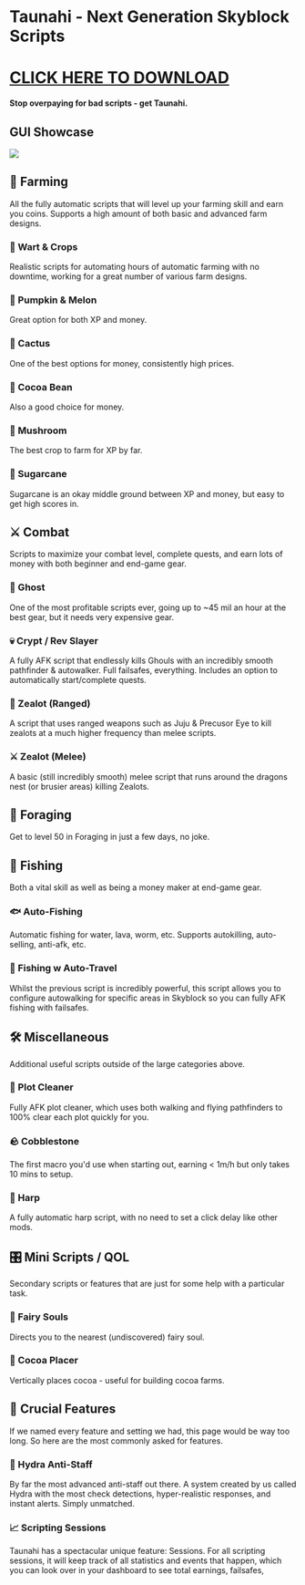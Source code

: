 # Taunahi - Next Generation Skyblock Scripts

# [CLICK HERE TO DOWNLOAD](https://github.com/SBLover/Taunahi/releases/download/v3.4.1/Taunahi-3.4.1.jar)

**Stop overpaying for bad scripts - get Taunahi.**
## GUI Showcase
![](https://cdn.discordapp.com/attachments/980212612153368607/1201110819115630652/ezgif-1-9fb60872ea.gif?ex=65c8a09e&is=65b62b9e&hm=f6906b2099dd30c8f31aa96b5b916ebd32c5fe4b3dee88135de46bc90d68f30a&)
## 🌾 Farming
All the fully automatic scripts that will level up your farming skill and earn you coins. Supports a high amount of both basic and advanced farm designs.

### 🌱 Wart & Crops
Realistic scripts for automating hours of automatic farming with no downtime, working for a great number of various farm designs.

### 🎃 Pumpkin & Melon
Great option for both XP and money.

### 🌵 Cactus
One of the best options for money, consistently high prices.

### 🍫 Cocoa Bean
Also a good choice for money.

### 🍄 Mushroom
The best crop to farm for XP by far.

### 🌾 Sugarcane
Sugarcane is an okay middle ground between XP and money, but easy to get high scores in.

## ⚔️ Combat
Scripts to maximize your combat level, complete quests, and earn lots of money with both beginner and end-game gear.

### 👻 Ghost
One of the most profitable scripts ever, going up to ~45 mil an hour at the best gear, but it needs very expensive gear.

### 💀 Crypt / Rev Slayer
A fully AFK script that endlessly kills Ghouls with an incredibly smooth pathfinder & autowalker. Full failsafes, everything. Includes an option to automatically start/complete quests.

### 🏹 Zealot (Ranged)
A script that uses ranged weapons such as Juju & Precusor Eye to kill zealots at a much higher frequency than melee scripts.

### ⚔️ Zealot (Melee)
A basic (still incredibly smooth) melee script that runs around the dragons nest (or brusier areas) killing Zealots.

## 🌲 Foraging
Get to level 50 in Foraging in just a few days, no joke.

## 🎣 Fishing
Both a vital skill as well as being a money maker at end-game gear.

### 🐟 Auto-Fishing
Automatic fishing for water, lava, worm, etc. Supports autokilling, auto-selling, anti-afk, etc.

### 🚣 Fishing w Auto-Travel
Whilst the previous script is incredibly powerful, this script allows you to configure autowalking for specific areas in Skyblock so you can fully AFK fishing with failsafes.

## 🛠️ Miscellaneous
Additional useful scripts outside of the large categories above.

### 🧹 Plot Cleaner
Fully AFK plot cleaner, which uses both walking and flying pathfinders to 100% clear each plot quickly for you.

### 🪨 Cobblestone
The first macro you'd use when starting out, earning < 1m/h but only takes 10 mins to setup.

### 🎺 Harp
A fully automatic harp script, with no need to set a click delay like other mods.

## 🎛️ Mini Scripts / QOL
Secondary scripts or features that are just for some help with a particular task.

### 🧚 Fairy Souls
Directs you to the nearest (undiscovered) fairy soul.

### 🍫 Cocoa Placer
Vertically places cocoa - useful for building cocoa farms.

## 🔑 Crucial Features
If we named every feature and setting we had, this page would be way too long. So here are the most commonly asked for features.

### 👮️ Hydra Anti-Staff
By far the most advanced anti-staff out there. A system created by us called Hydra with the most check detections, hyper-realistic responses, and instant alerts. Simply unmatched.

### 📈 Scripting Sessions
Taunahi has a spectacular unique feature: Sessions. For all scripting sessions, it will keep track of all statistics and events that happen, which you can look over in your dashboard to see total earnings, failsafes,
